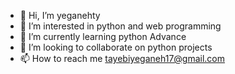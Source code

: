 - 👋 Hi, I’m yeganehty
- 👀 I’m interested in python and web programming
- 🌱 I’m currently learning python Advance
- 💞️ I’m looking to collaborate on python projects
- 📫 How to reach me tayebiyeganeh17@gmail.com
